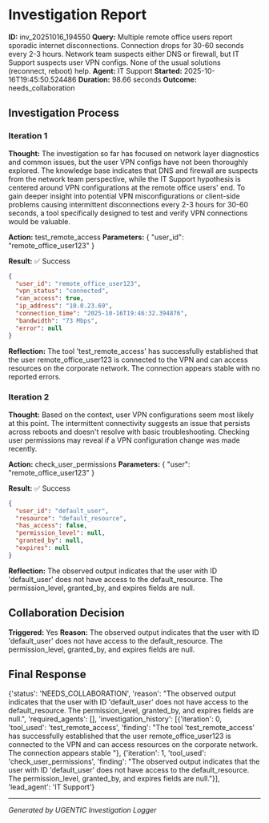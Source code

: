 # Investigation Report

**ID:** inv_20251016_194550
**Query:** Multiple remote office users report sporadic internet disconnections. Connection drops for 30-60 seconds every 2-3 hours. Network team suspects either DNS or firewall, but IT Support suspects user VPN configs. None of the usual solutions (reconnect, reboot) help.
**Agent:** IT Support
**Started:** 2025-10-16T19:45:50.524486
**Duration:** 98.66 seconds
**Outcome:** needs_collaboration

## Investigation Process

### Iteration 1

**Thought:** The investigation so far has focused on network layer diagnostics and common issues, but the user VPN configs have not been thoroughly explored. The knowledge base indicates that DNS and firewall are suspects from the network team perspective, while the IT Support hypothesis is centered around VPN configurations at the remote office users' end. To gain deeper insight into potential VPN misconfigurations or client-side problems causing intermittent disconnections every 2-3 hours for 30-60 seconds, a tool specifically designed to test and verify VPN connections would be valuable.

**Action:** test_remote_access
**Parameters:** {
  "user_id": "remote_office_user123"
}

**Result:** ✅ Success
```json
{
  "user_id": "remote_office_user123",
  "vpn_status": "connected",
  "can_access": true,
  "ip_address": "10.0.23.69",
  "connection_time": "2025-10-16T19:46:32.394876",
  "bandwidth": "73 Mbps",
  "error": null
}
```

**Reflection:** The tool 'test_remote_access' has successfully established that the user remote_office_user123 is connected to the VPN and can access resources on the corporate network. The connection appears stable with no reported errors.

### Iteration 2

**Thought:** Based on the context, user VPN configurations seem most likely at this point. The intermittent connectivity suggests an issue that persists across reboots and doesn't resolve with basic troubleshooting. Checking user permissions may reveal if a VPN configuration change was made recently.

**Action:** check_user_permissions
**Parameters:** {
  "user": "remote_office_user123"
}

**Result:** ✅ Success
```json
{
  "user_id": "default_user",
  "resource": "default_resource",
  "has_access": false,
  "permission_level": null,
  "granted_by": null,
  "expires": null
}
```

**Reflection:** The observed output indicates that the user with ID 'default_user' does not have access to the default_resource. The permission_level, granted_by, and expires fields are null.

## Collaboration Decision

**Triggered:** Yes
**Reason:** The observed output indicates that the user with ID 'default_user' does not have access to the default_resource. The permission_level, granted_by, and expires fields are null.

## Final Response

{'status': 'NEEDS_COLLABORATION', 'reason': "The observed output indicates that the user with ID 'default_user' does not have access to the default_resource. The permission_level, granted_by, and expires fields are null.", 'required_agents': [], 'investigation_history': [{'iteration': 0, 'tool_used': 'test_remote_access', 'finding': "The tool 'test_remote_access' has successfully established that the user remote_office_user123 is connected to the VPN and can access resources on the corporate network. The connection appears stable "}, {'iteration': 1, 'tool_used': 'check_user_permissions', 'finding': "The observed output indicates that the user with ID 'default_user' does not have access to the default_resource. The permission_level, granted_by, and expires fields are null."}], 'lead_agent': 'IT Support'}

---
*Generated by UGENTIC Investigation Logger*
